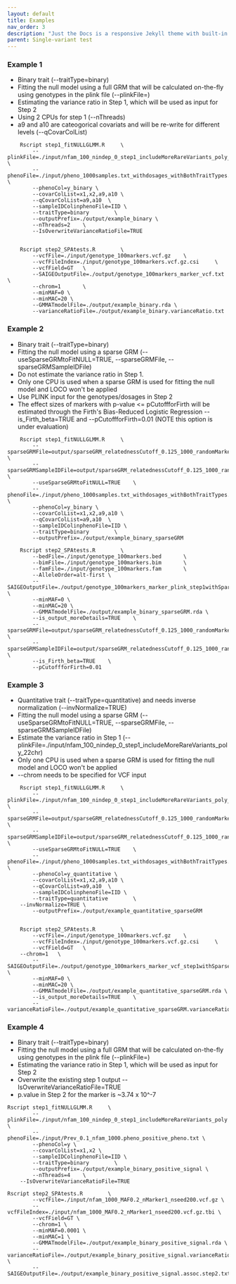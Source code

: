 ```yaml
---
layout: default
title: Examples
nav_order: 3
description: "Just the Docs is a responsive Jekyll theme with built-in search that is easily customizable and hosted on GitHub Pages."
parent: Single-variant test
---
```


### Example 1
* Binary trait (--traitType=binary)
* Fitting the null model using a full GRM that will be calculated on-the-fly using genotypes in the plink file (--plinkFile=)
* Estimating the variance ratio in Step 1, which will be used as input for Step 2
* Using 2 CPUs for step 1 (--nThreads)
* a9 and a10 are cateogorical covariats and will be re-write for different levels (--qCovarColList)

```
    Rscript step1_fitNULLGLMM.R     \
        --plinkFile=./input/nfam_100_nindep_0_step1_includeMoreRareVariants_poly_22chr  \
        --phenoFile=./input/pheno_1000samples.txt_withdosages_withBothTraitTypes.txt \
        --phenoCol=y_binary \
        --covarColList=x1,x2,a9,a10 \
        --qCovarColList=a9,a10  \
        --sampleIDColinphenoFile=IID \
        --traitType=binary        \
        --outputPrefix=./output/example_binary \
        --nThreads=2    \
        --IsOverwriteVarianceRatioFile=TRUE


    Rscript step2_SPAtests.R        \
        --vcfFile=./input/genotype_100markers.vcf.gz    \
        --vcfFileIndex=./input/genotype_100markers.vcf.gz.csi     \
        --vcfField=GT   \
        --SAIGEOutputFile=./output/genotype_100markers_marker_vcf.txt \
        --chrom=1       \
        --minMAF=0 \
        --minMAC=20 \
        --GMMATmodelFile=./output/example_binary.rda \
        --varianceRatioFile=./output/example_binary.varianceRatio.txt

```

### Example 2
* Binary trait (--traitType=binary)
* Fitting the null model using a sparse GRM  (--useSparseGRMtoFitNULL=TRUE, --sparseGRMFile, --sparseGRMSampleIDFile)
* Do not estimate the variance ratio in Step 1.
* Only one CPU is used when a sparse GRM is used for fitting the null model and LOCO won't be applied
* Use PLINK input for the genotypes/dosages in Step 2
* The effect sizes of markers with p-value <= pCutoffforFirth will be estimated through the Firth's Bias-Reduced Logistic Regression --is_Firth_beta=TRUE and --pCutoffforFirth=0.01 (NOTE this option is under evaluation) 

```
    Rscript step1_fitNULLGLMM.R     \
        --sparseGRMFile=output/sparseGRM_relatednessCutoff_0.125_1000_randomMarkersUsed.sparseGRM.mtx   \
        --sparseGRMSampleIDFile=output/sparseGRM_relatednessCutoff_0.125_1000_randomMarkersUsed.sparseGRM.mtx.sampleIDs.txt     \
        --useSparseGRMtoFitNULL=TRUE    \
        --phenoFile=./input/pheno_1000samples.txt_withdosages_withBothTraitTypes.txt \
        --phenoCol=y_binary \
        --covarColList=x1,x2,a9,a10 \
        --qCovarColList=a9,a10  \
        --sampleIDColinphenoFile=IID \
        --traitType=binary        \
        --outputPrefix=./output/example_binary_sparseGRM

    Rscript step2_SPAtests.R        \
        --bedFile=./input/genotype_100markers.bed       \
        --bimFile=./input/genotype_100markers.bim       \
        --famFile=./input/genotype_100markers.fam       \
        --AlleleOrder=alt-first \
        --SAIGEOutputFile=./output/genotype_100markers_marker_plink_step1withSparseGRM_Firth.txt \
        --minMAF=0 \
        --minMAC=20 \
        --GMMATmodelFile=./output/example_binary_sparseGRM.rda \
        --is_output_moreDetails=TRUE    \
        --sparseGRMFile=output/sparseGRM_relatednessCutoff_0.125_1000_randomMarkersUsed.sparseGRM.mtx   \
        --sparseGRMSampleIDFile=output/sparseGRM_relatednessCutoff_0.125_1000_randomMarkersUsed.sparseGRM.mtx.sampleIDs.txt	\
        --is_Firth_beta=TRUE	\
        --pCutoffforFirth=0.01 

```

### Example 3
* Quantitative trait (--traitType=quantitative) and needs inverse normalization (--invNormalize=TRUE)
* Fitting the null model using a sparse GRM  (--useSparseGRMtoFitNULL=TRUE, --sparseGRMFile, --sparseGRMSampleIDFile)
* Estimate the variance ratio in Step 1 (--plinkFile=./input/nfam_100_nindep_0_step1_includeMoreRareVariants_poly_22chr) 
* Only one CPU is used when a sparse GRM is used for fitting the null model and LOCO won't be applied
* --chrom needs to be specified for VCF input

```
    Rscript step1_fitNULLGLMM.R     \
        --plinkFile=./input/nfam_100_nindep_0_step1_includeMoreRareVariants_poly_22chr  \
        --sparseGRMFile=output/sparseGRM_relatednessCutoff_0.125_1000_randomMarkersUsed.sparseGRM.mtx   \
        --sparseGRMSampleIDFile=output/sparseGRM_relatednessCutoff_0.125_1000_randomMarkersUsed.sparseGRM.mtx.sampleIDs.txt     \
        --useSparseGRMtoFitNULL=TRUE    \
        --phenoFile=./input/pheno_1000samples.txt_withdosages_withBothTraitTypes.txt \
        --phenoCol=y_quantitative \
        --covarColList=x1,x2,a9,a10 \
        --qCovarColList=a9,a10  \
        --sampleIDColinphenoFile=IID \
        --traitType=quantitative        \
	--invNormalize=TRUE	\
        --outputPrefix=./output/example_quantitative_sparseGRM


    Rscript step2_SPAtests.R        \
        --vcfFile=./input/genotype_100markers.vcf.gz    \
        --vcfFileIndex=./input/genotype_100markers.vcf.gz.csi     \
        --vcfField=GT   \
	--chrom=1	\
        --SAIGEOutputFile=./output/genotype_100markers_marker_vcf_step1withSparseGRM.txt \
        --minMAF=0 \
        --minMAC=20 \
        --GMMATmodelFile=./output/example_quantitative_sparseGRM.rda \
        --is_output_moreDetails=TRUE	\
        --varianceRatioFile=./output/example_quantitative_sparseGRM.varianceRatio.txt

```

### Example 4
* Binary trait (--traitType=binary)
* Fitting the null model using a full GRM that will be calculated on-the-fly using genotypes in the plink file (--plinkFile=)
* Estimating the variance ratio in Step 1, which will be used as input for Step 2
* Overwrite the existing step 1 output --IsOverwriteVarianceRatioFile=TRUE
* p.value in Step 2 for the marker is ~3.74 x 10^-7

```
Rscript step1_fitNULLGLMM.R     \
        --plinkFile=./input/nfam_100_nindep_0_step1_includeMoreRareVariants_poly \
        --phenoFile=./input/Prev_0.1_nfam_1000.pheno_positive_pheno.txt \
        --phenoCol=y \
        --covarColList=x1,x2 \
        --sampleIDColinphenoFile=IID \
        --traitType=binary        \
        --outputPrefix=./output/example_binary_positive_signal \
        --nThreads=4	\
	--IsOverwriteVarianceRatioFile=TRUE

Rscript step2_SPAtests.R        \
        --vcfFile=./input/nfam_1000_MAF0.2_nMarker1_nseed200.vcf.gz \
        --vcfFileIndex=./input/nfam_1000_MAF0.2_nMarker1_nseed200.vcf.gz.tbi \
        --vcfField=GT \
        --chrom=1 \
        --minMAF=0.0001 \
        --minMAC=1 \
        --GMMATmodelFile=./output/example_binary_positive_signal.rda \
        --varianceRatioFile=./output/example_binary_positive_signal.varianceRatio.txt \
        --SAIGEOutputFile=./output/example_binary_positive_signal.assoc.step2.txt
```
